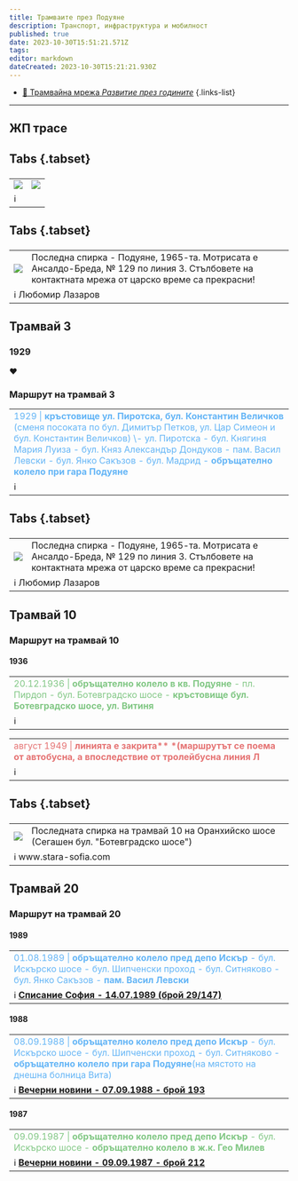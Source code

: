 ```yaml
---
title: Трамваите през Подуяне
description: Транспорт, инфраструктура и мобилност
published: true
date: 2023-10-30T15:51:21.571Z
tags: 
editor: markdown
dateCreated: 2023-10-30T15:21:21.930Z
---
```


- [:train: Трамвайна мрежа *Развитие през годините*](/infrastructure/tram-network)
{.links-list}
---

## ЖП трасе



## Tabs {.tabset}

### 

<div class="table-responsive"><table style="width:100%"><tr>
<td><img src="https://drive.google.com/uc?id=1hZElL2iDuq0PK-wTCiaz72B2WydU2otZ"></td>
<td><img src="https://drive.google.com/uc?id=1vRJ70A9KtH4-a_yEG07zFdc_sjguXoHH"></td></tr>
  <td colspan=2 >ℹ️ </td></table></div>

  
  
## Tabs {.tabset}

### 

<div class="table-responsive"><table style="width:100%"><tr>
<td><img src="https://drive.google.com/uc?id=1vDcw5OghleeNKvrqt-WTFcNWGGRvgaUj"></td>
<td>Последна спирка - Подуяне, 1965-та. Mотрисата е Ансалдо-Бреда, № 129 по линия 3.
Стълбовете на контактната мрежа от царско време са прекрасни!
</td></tr>
  <td colspan=2 >ℹ️ Любомир Лазаров</td></table></div>
  
  
  


## Трамвай 3

### 1929
❤

### Маршрут на трамвай 3
<table style="width:100%"><tr><td><span style="color:#64B5F6">1929 | <b>кръстовище ул. Пиротска, бул. Константин Величков</b> (сменя посоката по бул. Димитър Петков, ул. Цар Симеон и бул. Константин Величков) \- ул. Пиротска - бул. Княгиня Мария Луиза - бул. Княз Александър Дондуков - пам. Васил Левски - бул. Янко Сакъзов - бул. Мадрид - <b>обръщателно колело при гара Подуяне</b></span></td></tr><tr><td>ℹ️ <b><a href=""></a></b></td></tr></table>



## Tabs {.tabset}

### 

<div class="table-responsive"><table style="width:100%"><tr>
<td><img src="https://drive.google.com/uc?id=1vDcw5OghleeNKvrqt-WTFcNWGGRvgaUj"></td>
<td>Последна спирка - Подуяне, 1965-та. Mотрисата е Ансалдо-Бреда, № 129 по линия 3.
Стълбовете на контактната мрежа от царско време са прекрасни!
</td></tr>
  <td colspan=2 >ℹ️ Любомир Лазаров</td></table></div>
  
  
 
## Трамвай 10

### Маршрут на трамвай 10

#### 1936
<table style="width:100%"><tr><td><span style="color:#81C784">20.12.1936 |<b> обръщателно колело в кв. Подуяне</b> - пл. Пирдоп - бул. Ботевградско шосе - <b> кръстовище бул. Ботевградско шосе, ул. Витиня</b></span></td></tr><tr><td>ℹ️ <b><a href=""></a></b></td></tr></table>

<table style="width:100%"><tr><td><span style="color:#E57373">август 1949 |<b> линията е закрита** *(маршрутът се поема от автобусна, а впоследствие от тролейбусна линия Л</b></span></td></tr><tr><td>ℹ️ <b><a href=""></a></b></td></tr></table>

## Tabs {.tabset}

### 

<div class="table-responsive"><table style="width:100%"><tr>
<td><img src="https://drive.google.com/uc?id=1D8RS0BqAN8ZsjVm4lUXyu0cKryoYW9qu"></td>
<td>Последната спирка на трамвай 10 на Оранхийско шосе
(Сегашен бул. "Ботевградско шосе")
</td></tr>
  <td colspan=2 >ℹ️ www.stara-sofia.com</td></table></div>
  
  
  
## Трамвай 20




### Маршрут на трамвай 20

#### 1989
<table style="width:100%"><tr><td><span style="color:#64B5F6">01.08.1989 |<b> обръщателно колело пред депо Искър</b> - бул. Искърско шосе - бул. Шипченски проход - бул. Ситняково - бул. Янко Сакъзов -<b> пам. Васил Левски</b></span></td></tr><tr><td>ℹ️ <b><a href="http://trinmo.org/bg/literature/vecherni-novini-1989#h-14071989-%D0%B1%D1%80%D0%BE%D0%B9-29147-%D1%82%D1%80%D0%B0%D0%BC%D0%B2%D0%B0%D0%B9-no20-%D0%BF%D1%80%D0%B8%D0%B1%D0%BB%D0%B8%D0%B6%D0%B0%D0%B2%D0%B0-%D1%86%D0%B5%D0%BD%D1%82%D1%8A%D1%80%D0%B0">Списание София - 14.07.1989 (брой 29/147)</a></b></td></tr></table>


#### 1988
<table style="width:100%"><tr><td><span style="color:#64B5F6">08.09.1988 |<b> обръщателно колело пред депо Искър</b> - бул. Искърско шосе - бул. Шипченски проход - бул. Ситняково -<b> обръщателно колело при гара Подуяне</b>(на мястото на днешна болница Вита)</span></td></tr><tr><td>ℹ️ <b><a href="http://trinmo.org/bg/literature/newspaper-articles/vecherni-novini/1988#h-07091988-%D0%B1%D1%80%D0%BE%D0%B9-193-%D0%BF%D1%80%D0%BE%D0%BC%D0%B5%D0%BD%D0%B8-%D0%B2-%D1%82%D1%80%D0%B0%D0%BD%D1%81%D0%BF%D0%BE%D1%80%D1%82%D0%B0">Вечерни новини - 07.09.1988 - брой 193</a></b></td></tr></table>


#### 1987
<table style="width:100%"><tr><td><span style="color:#81C784">09.09.1987 |<b> обръщателно колело пред депо Искър</b> - бул. Искърско шосе -<b> обръщателно колело в ж.к. Гео Милев</b></span></td></tr><tr><td>ℹ️ <b><a href="http://trinmo.org/bg/literature/newspaper-articles/vecherni-novini/1987#h-09091987-%D0%B1%D1%80%D0%BE%D0%B9-212-%D0%BD%D0%BE%D0%B2%D0%B8-%D0%BF%D1%80%D0%B8%D0%B4%D0%BE%D0%B1%D0%B8%D0%B2%D0%BA%D0%B8-%D0%B7%D0%B0-%D1%81%D1%82%D0%BE%D0%BB%D0%B8%D1%87%D0%B0%D0%BD%D0%B8">Вечерни новини - 09.09.1987 - брой 212</a></b></td></tr></table>
